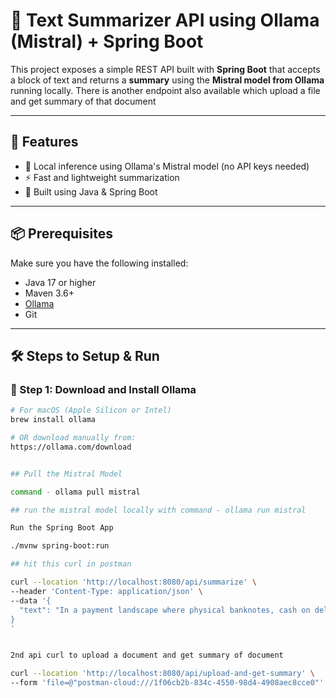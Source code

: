 # 🧠 Text Summarizer API using Ollama (Mistral) + Spring Boot

This project exposes a simple REST API built with **Spring Boot** that accepts a block of text and returns a **summary** using the **Mistral model from Ollama** running locally. There is another endpoint also available which upload a file and get summary of that document

---

## 🚀 Features

- 🔗 Local inference using Ollama's Mistral model (no API keys needed)
- ⚡ Fast and lightweight summarization
- 🌱 Built using Java & Spring Boot

---

## 📦 Prerequisites

Make sure you have the following installed:

- Java 17 or higher
- Maven 3.6+
- [Ollama](https://ollama.com/)
- Git

---

## 🛠️ Steps to Setup & Run

### 🔧 Step 1: Download and Install Ollama

```bash
# For macOS (Apple Silicon or Intel)
brew install ollama

# OR download manually from:
https://ollama.com/download


## Pull the Mistral Model

command - ollama pull mistral

## run the mistral model locally with command - ollama run mistral

Run the Spring Boot App

./mvnw spring-boot:run

## hit this curl in postman

curl --location 'http://localhost:8080/api/summarize' \
--header 'Content-Type: application/json' \
--data '{
  "text": "In a payment landscape where physical banknotes, cash on delivery or cheque payments are a thing of the past, ensuring that your customer-facing business supports a digital payment solution that is safe and seamless is an imperative. \n\nIn India, the diverse population, straddling multiple demographic and low-resource scenarios, has seen digital payments applications face some challenges. This includes factors like lack of trust, digital literacy, fiscal-savviness, connectivity and integration issues. \n\nTo combat the large spectrum of issues faced, National Payments Corporation of India (NPCI) committed to enhancing and upgrading BHIM; India’s digital payment platform. The BHIM app heralded the adoption of UPI (Unified Payment Interface) and completely disrupted the entire payments landscape in India. It provides an inclusive, robust, intuitive, scalable and adaptive digital payment solution. Today UPI supports transactions of up to 12 lakh crore a month.\n\nIn this digital endeavor, NPCI partnered with Thoughtworks for exceptional engineering and agile delivery. Thoughtworks combined its expertise across product design, business analysis and technology to help NPCI reimagine and build India’s first largest payment application. We redesigned the user interface and rebuilt the BHIM app on an open platform using React Native. \n\nOur approach helped eliminate friction in the user’s experience. We developed intuitive customer onboarding journeys, upgraded user interface and fixed transaction latency issues in the BHIM app. This, along with the enhanced backend processing of several million transactions, helped NPCI achieve and maintain greater user adoption. \n\nWe also helped NPCI achieve and maintain greater user adoption by developing intuitive customer onboarding journeys, providing an upgraded user interface and fixing transaction latency issues in the BHIM app. Today, the app sees more than 8 billion transactions a month and no less than 100,000 a day. BHIM is one of the top five apps to send and receive money in India. Our partnership with NPCI (and other global public sector clients) has been instrumental in ensuring Thoughtworks is the only IT services provider in the Digital Public Goods Alliance.\n\nThe app needed migration from a less scalable Mystique framework to a highly scalable React-Native framework, using a strangler approach, and is powered by an upgraded tech stack to support a highly scalable platform. \n\nUnique to the collaboration was stringent timelines that meant NPCI and Thoughtworks had to ensure revamped BHIM was available for citizens in time for its third anniversary."
}
'


2nd api curl to upload a document and get summary of document

curl --location 'http://localhost:8080/api/upload-and-get-summary' \
--form 'file=@"postman-cloud:///1f06cb2b-834c-4550-98d4-4908aec8cce0"'
